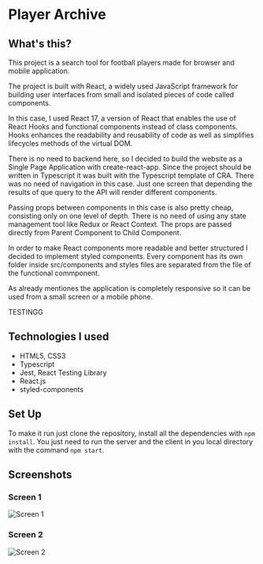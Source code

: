 # Player Archive

## What's this?

This project is a search tool for football players  made for browser and mobile application.

The project is built with React, a widely used JavaScript framework for building user interfaces from small and isolated pieces of code called components. 

In this case, I used React 17, a version of React that enables the use of React Hooks and functional components instead of class components. Hooks enhances the readability and reusability of code as well as simplifies lifecycles methods of the virtual DOM.  

There is no need to backend here, so I decided to build the website as a Single Page Application with create-react-app. Since the project should be written in Typescript it was built with the Typescript template of CRA. There was no need of navigation in this case. Just one screen that depending the results of que query to the API will render different components.

Passing props between components in this case is also pretty cheap, consisting only on one level of depth. There is no need of using any state management tool like Redux or React Context. The props are passed directly from Parent Component to Child Component.

In order to make React components more readable and better structured I decided to implement styled components. Every component has its own folder inside src/components and styles files are separated from the file of the functional commponent.

As already mentiones the application is completely responsive so it can be used from a small screen or a mobile phone.

TESTINGG

## Technologies I used

- HTML5, CSS3
- Typescript
- Jest, React Testing Library
- React.js
- styled-components

## Set Up

To make it run just clone the repository, install all the dependencies with ```npm install```. You just need to run the server and the client in you local directory with the command ```npm start```.

## Screenshots

### Screen 1

![Screen 1]()

### Screen 2

![Screen 2]()
